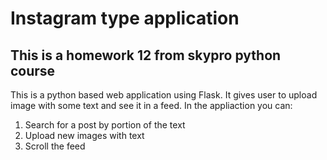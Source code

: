 # Instagram type application
## This is a homework 12 from skypro python course
This is a python based web application using Flask. It gives user to upload image with some text and see it in a feed.
In the appliaction you can:
1) Search for a post by portion of the text
2) Upload new images with text
3) Scroll the feed
